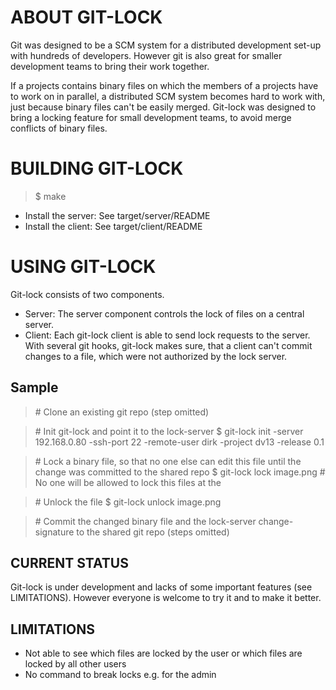 # ABOUT GIT-LOCK

Git was designed to be a SCM system for a distributed development set-up with hundreds of developers.
However git is also great for smaller development teams to bring their work together.

If a projects contains binary files on which the members of a projects have to work on in parallel, 
a distributed SCM system becomes hard to work with, just because binary files can't be easily merged.
Git-lock was designed to bring a locking feature for small development teams, to avoid merge conflicts of binary files.

# BUILDING GIT-LOCK

> $ make

* Install the server: See target/server/README
* Install the client: See target/client/README


# USING GIT-LOCK

Git-lock consists of two components. 

* Server: The server component controls the lock of files on a central server.
* Client: Each git-lock client is able to send lock requests to the server. With several git hooks, git-lock makes
  sure, that a client can't commit changes to a file, which were not authorized by the lock server.

## Sample

> \# Clone an existing git repo (step omitted)

> \# Init git-lock and point it to the lock-server
> $ git-lock init -server 192.168.0.80 -ssh-port 22 -remote-user dirk -project dv13 -release 0.1

> \# Lock a binary file, so that no one else can edit this file until the change was committed to the shared repo
> $ git-lock lock image.png # No one will be allowed to lock this files at the 

> \# Unlock the file
> $ git-lock unlock image.png

> \# Commit the changed binary file and the lock-server change-signature to the shared git repo (steps omitted)

## CURRENT STATUS

Git-lock is under development and lacks of some important features (see LIMITATIONS). However everyone is welcome
to try it and to make it better.


## LIMITATIONS

* Not able to see which files are locked by the user or which files are locked by all other users
* No command to break locks e.g. for the admin
